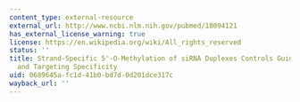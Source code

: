 ```yaml
---
content_type: external-resource
external_url: http://www.ncbi.nlm.nih.gov/pubmed/18094121
has_external_license_warning: true
license: https://en.wikipedia.org/wiki/All_rights_reserved
status: ''
title: Strand-Specific 5'-O-Methylation of siRNA Duplexes Controls Guide Strand Selection
  and Targeting Specificity
uid: 0689645a-fc1d-41b0-bd7d-0d201dce317c
wayback_url: ''
---
```

